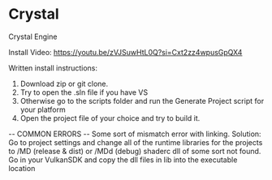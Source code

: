 # Crystal
Crystal Engine

Install Video: https://youtu.be/zVJSuwHtL0Q?si=Cxt2zz4wpusGpQX4

Written install instructions:

1. Download zip or git clone.
2. Try to open the .sln file if you have VS
3. Otherwise go to the scripts folder and run the Generate Project script for your platform
4. Open the project file of your choice and try to build it.

-- COMMON ERRORS --
Some sort of mismatch error with linking. Solution: Go to project settings and change all of the runtime libraries for the projects
to /MD (release & dist) or /MDd (debug)
shaderc dll of some sort not found. Go in your VulkanSDK and copy the dll files in lib into the executable location